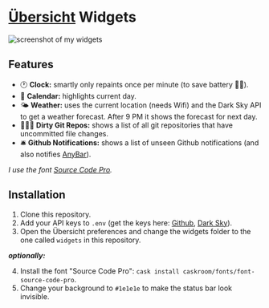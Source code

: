 # [Übersicht](https://github.com/felixhageloh/uebersicht) Widgets

![screenshot of my widgets](https://file-qfcxmtfpxd.now.sh)

## Features

* 🕐 **Clock:** smartly only repaints once per minute (to save battery 💪🔋).
* 📆 **Calendar:** highlights current day.
* 🌤️ **Weather:** uses the current location (needs Wifi) and the Dark Sky API to get a weather forecast. After 9 PM it shows the forecast for next day.
* 👨🏻‍💻 **Dirty Git Repos:** shows a list of all git repositories that have uncommitted file changes.
* 🛎 **Github Notifications:** shows a list of unseen Github notifications (and also notifies [AnyBar](/tonsky/AnyBar)).

_I use the font [Source Code Pro](/adobe-fonts/source-code-pro)._

## Installation

1. Clone this repository.
2. Add your API keys to `.env` (get the keys here: [Github](https://github.com/settings/tokens), [Dark Sky](https://darksky.net/dev)).
3. Open the Übersicht preferences and change the widgets folder to the one called `widgets` in this repository.

_**optionally:**_

4. Install the font "Source Code Pro": `cask install caskroom/fonts/font-source-code-pro`.
5. Change your background to `#1e1e1e` to make the status bar look invisible.
